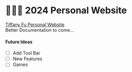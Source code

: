 # 👩🏻‍💻 2024 Personal Website

<a href="https://tiffanyfu7.github.io/website-2024/"> Tiffany Fu Personal Website </a> <br>
Better Documentation to come...

#### Future Ideas
- [ ] Add Tool Bar
- [ ] New Features
- [ ] Games
